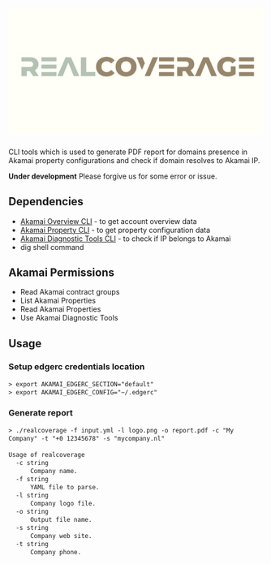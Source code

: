 # ![realCoverage](images/realcoverage_logo.png "realCoverage")

CLI tools which is used to generate PDF report for domains presence in Akamai property configurations and check if domain resolves to Akamai IP.

__Under development__
Please forgive us for some error or issue.

## Dependencies

* [Akamai Overview CLI](https://github.com/apiheat/akamai-cli-overview) - to get account overview data
* [Akamai Property CLI](https://github.com/akamai/cli-property) - to get property configuration data
* [Akamai Diagnostic Tools CLI](https://github.com/apiheat/akamai-cli-diagnostic-tools) - to check if IP belongs to Akamai
* dig shell command

## Akamai Permissions

* Read Akamai contract groups
* List Akamai Properties
* Read Akamai Properties
* Use Akamai Diagnostic Tools

## Usage

### Setup edgerc credentials location

```shell
> export AKAMAI_EDGERC_SECTION="default"
> export AKAMAI_EDGERC_CONFIG="~/.edgerc"
```

### Generate report

```shell
> ./realcoverage -f input.yml -l logo.png -o report.pdf -c "My Company" -t "+0 12345678" -s "mycompany.nl"

Usage of realcoverage
  -c string
      Company name.
  -f string
      YAML file to parse.
  -l string
      Company logo file.
  -o string
      Output file name.
  -s string
      Company web site.
  -t string
      Company phone.
```
